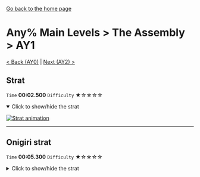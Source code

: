 [Go back to the home page](https://github.com/Doublevil/scbspeedrun)

# Any% Main Levels > The Assembly > AY1

[< Back (AY0)](https://github.com/Doublevil/scbspeedrun/blob/main/levels/any_ml/A/AY0.md) | [Next (AY2) >](https://github.com/Doublevil/scbspeedrun/blob/main/levels/any_ml/A/AY2.md)

## Strat

`Time` **00:02.500** `Difficulty` ★☆☆☆☆
<details open>
  <summary>Click to show/hide the strat</summary>

  [![Strat animation](https://github.com/Doublevil/scbspeedrun/blob/main/media/levels/A/AY1_Strat.webp)](https://github.com/Doublevil/scbspeedrun/blob/main/media/levels/A/AY1_Strat.mp4?raw=true)
</details>

---
## Onigiri strat

`Time` **00:05.300** `Difficulty` ★☆☆☆☆
<details>
  <summary>Click to show/hide the strat</summary>

  [![Strat animation](https://github.com/Doublevil/scbspeedrun/blob/main/media/levels/A/AY1_Onigiri.webp)](https://github.com/Doublevil/scbspeedrun/blob/main/media/levels/A/AY1_Onigiri.mp4?raw=true)

  **Notes**
  - Be careful not to accidentally grab the exit plug. You have to be close enough to grab the ceiling wall block, but far enough that your cable cannot reach the exit plug.
</details>
